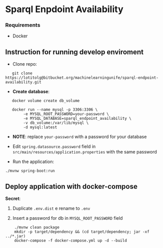 # Sparql Enpdoint Availability

### Requirements
- Docker 

## Instruction for running develop enviroment
* Clone repo:
```
   git clone https://lotitolg@bitbucket.org/machinelearningunife/sparql-endpoint-availability.git
```
* **Create database**:
```
   docker volume create db_volume
   
   docker run --name mysql -p 3306:3306 \
        -e MYSQL_ROOT_PASSWORD=your-password \
        -e MYSQL_DATABASE=sparql_endpoint_availability \
        -v db_volume:/var/lib/mysql \
        -d mysql:latest
```
* **NOTE**: replace `your-password` with a password for your database 

* Edit `spring.datasource.password` field in `src/main/resources/application.properties` with the same password

* Run the application:
```
./mvnw spring-boot:run 
``` 


## Deploy application with docker-compose

**Secret**:

1. Duplicate `.env.dist` e rename to `.env`

1. Insert a password for db in `MYSQL_ROOT_PASSWORD` field

```
    ./mvnw clean package
    mkdir -p target/dependency && (cd target/dependency; jar -xf ../*.jar)
    docker-compose -f docker-compose.yml up -d --build       
```
